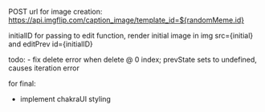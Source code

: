 POST url for image creation:
https://api.imgflip.com/caption_image/template_id=${randomMeme.id}

initialID for passing to edit function, render initial image in img src={initial} and editPrev id={initialID}

todo:
    -   fix delete error when delete @ 0 index; prevState sets to undefined, causes iteration error

for final:
-   implement chakraUI styling
